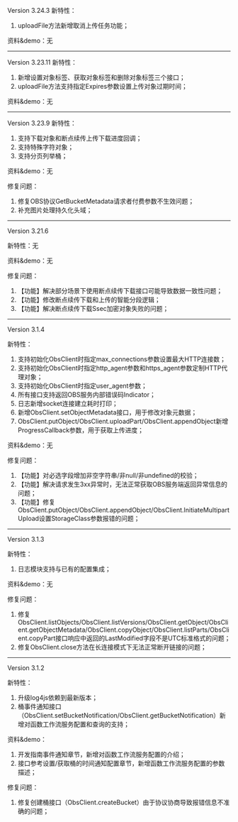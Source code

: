 ﻿Version 3.24.3
新特性：
1. uploadFile方法新增取消上传任务功能；

资料&demo：无

-----------------------------------------------------------------------------------

Version 3.23.11
新特性：
1. 新增设置对象标签、获取对象标签和删除对象标签三个接口；
2. uploadFile方法支持指定Expires参数设置上传对象过期时间；

资料&demo：无

-----------------------------------------------------------------------------------

Version 3.23.9
新特性：
1. 支持下载对象和断点续传上传下载进度回调；
2. 支持特殊字符对象；
3. 支持分页列举桶；

资料&demo：无

修复问题：

1. 修复OBS协议GetBucketMetadata请求者付费参数不生效问题；
2. 补充图片处理持久化头域；

-----------------------------------------------------------------------------------

Version 3.21.6

新特性：无

资料&demo：无

修复问题：

1. 【功能】解决部分场景下使用断点续传下载接口可能导致数据一致性问题；
2. 【功能】修改断点续传下载和上传的智能分段逻辑；
3. 【功能】解决断点续传下载Ssec加密对象失败的问题；

----
Version 3.1.4

新特性：
1. 支持初始化ObsClient时指定max_connections参数设置最大HTTP连接数；
2. 支持初始化ObsClient时指定http_agent参数和https_agent参数定制HTTP代理对象；
3. 支持初始化ObsClient时指定user_agent参数；
4. 所有接口支持返回OBS服务内部错误码Indicator；
5. 日志新增socket连接建立耗时打印；
6. 新增ObsClient.setObjectMetadata接口，用于修改对象元数据；
7. ObsClient.putObject/ObsClient.uploadPart/ObsClient.appendObject新增ProgressCallback参数，用于获取上传进度；


资料&demo：无

修复问题：

1. 【功能】对必选字段增加非空字符串/非null/非undefined的校验；
2. 【功能】解决请求发生3xx异常时，无法正常获取OBS服务端返回异常信息的问题；
3. 【功能】修复ObsClient.putObject/ObsClient.appendObject/ObsClient.InitiateMultipartUpload设置StorageClass参数报错的问题；


-----------------------------------------------------------------------------------

Version 3.1.3

新特性：
1. 日志模块支持与已有的配置集成；

资料&demo：无

修复问题：
1. 修复ObsClient.listObjects/ObsClient.listVersions/ObsClient.getObject/ObsClient.getObjectMetadata/ObsClient.copyObject/ObsClient.listParts/ObsClient.copyPart接口响应中返回的LastModified字段不是UTC标准格式的问题；
2. 修复ObsClient.close方法在长连接模式下无法正常断开链接的问题；

-----------------------------------------------------------------------------------

Version 3.1.2

新特性：
1. 升级log4js依赖到最新版本；
2. 桶事件通知接口（ObsClient.setBucketNotification/ObsClient.getBucketNotification）新增对函数工作流服务配置和查询的支持；

资料&demo：
1. 开发指南事件通知章节，新增对函数工作流服务配置的介绍；
2. 接口参考设置/获取桶的时间通知配置章节，新增函数工作流服务配置的参数描述；

修复问题：
1. 修复创建桶接口（ObsClient.createBucket）由于协议协商导致报错信息不准确的问题；
